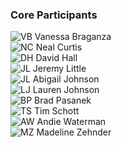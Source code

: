 ### Core Participants

![VB](/images/vb.jpg) Vanessa Braganza  
![NC](/images/nc.jpg) Neal Curtis  
![DH](/images/dh.jpg) David Hall  
![JL](/images/jl.jpg) Jeremy Little  
![JL](/images/aj.jpg) Abigail Johnson  
![LJ](/images/aj.jpg) Lauren Johnson  
![BP](/images/bp.jpg) Brad Pasanek  
![TS](/images/ts.jpg) Tim Schott  
![AW](/images/aw.jpg) Andie Waterman  
![MZ](/images/mz.jpg) Madeline Zehnder  

<!-- Who else to add? And should we have a longer list of participants (
people who have come to at least one meeting?)-->
